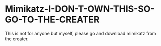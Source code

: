 # Mimikatz-I-DON-T-OWN-THIS-SO-GO-TO-THE-CREATER
This is not for anyone but myself, please go and download mimikatz from the creater.
